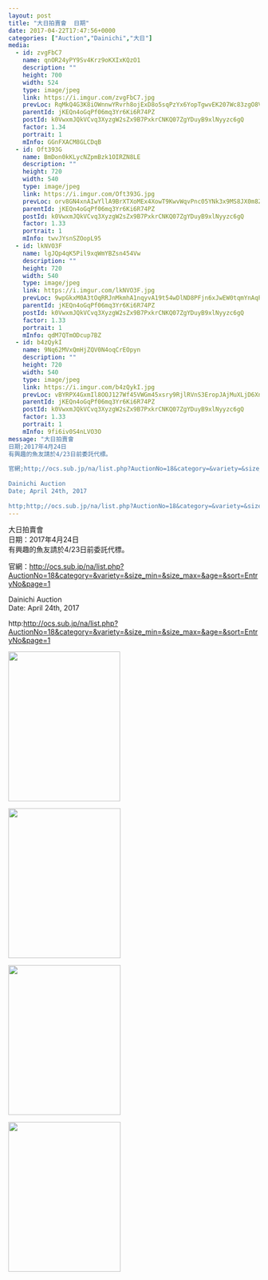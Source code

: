 ```yaml
---
layout: post
title: "大日拍賣會  日期" 
date: 2017-04-22T17:47:56+0000 
categories: ["Auction","Dainichi","大日"] 
media:
  - id: zvgFbC7
    name: qnOR24yPY9Sv4Krz9oKXIxKQzO1
    description: ""   
    height: 700
    width: 524
    type: image/jpeg
    link: https://i.imgur.com/zvgFbC7.jpg
    prevLoc: RqMkQ4G3K8iOWnnwYRvrh8ojExD8o5sqPzYx6YopTgwvEK207Wc83zgO8V86IjyKoVX11XFQV03xwrOvf78r32RvqZf1rWjg83WQsnGkZvVpvNHVroGx0y5KHGy8plGLLKcn26KJy3J4crABoVzBzrtpvk4LRLJzfWJYKXN7J0f3xZg8MXz2SLMz53gKGJc6zwl5EQYJfByl5J2GyZh1DvgwxvWKuqvExpmL8vfR3G0OOmApF7vznAQ
    parentId: jKEQn4oGqPf06mq3Yr6Ki6R74PZ
    postId: k0VwxmJQkVCvq3XyzgW2sZx9B7PxkrCNKQ07ZgYDuyB9xlNyyzc6gQ
    factor: 1.34
    portrait: 1
    mInfo: GGnFXACM8GLCDqB
  - id: Oft393G
    name: BmDon0kKLycNZpmBzk1OIRZN8LE
    description: ""   
    height: 720
    width: 540
    type: image/jpeg
    link: https://i.imgur.com/Oft393G.jpg
    prevLoc: orv8GN4xnAIwYllA9BrXTXoMEx4XowT9KwvWqvPnc05YNk3x9MS8JX0m8Z8BIzwkGY3qmnFry1M9Rp0QsAzEV6PMqmIJ02V1zjPVUln1ZXA5g8uz0g0jPk63tkA16wpp8kSy89YxrmApUr7rn8RGlOTKzEyVxAq5u7qME7lB2JiEKKNk2GMZC6MEX33jB5IYPMg8rOx9s23DxMgwlPcyEYLvjYErhGXwQWorXEhwAQo9xWVkUrzXE4VwnXf405O4A6DZS9M
    parentId: jKEQn4oGqPf06mq3Yr6Ki6R74PZ
    postId: k0VwxmJQkVCvq3XyzgW2sZx9B7PxkrCNKQ07ZgYDuyB9xlNyyzc6gQ
    factor: 1.33
    portrait: 1
    mInfo: twvJYsnSZOopL95
  - id: lkNVO3F
    name: lgJQp4qK5Pil9xqWmYBZsn454Vw
    description: ""   
    height: 720
    width: 540
    type: image/jpeg
    link: https://i.imgur.com/lkNVO3F.jpg
    prevLoc: 9wpGkxM0A3tOqRRJnMkmhA1nqyvA19t54wDlND8PFjn6xJwEW0tqmYnAqPqMuAGo2Eq18ZS41W0N5ZGwcoNPZYMWVOH6Qx6vN0vWUEB1qxVvoxfrqYG8REVyCGz6Z0Er1mH846VqDyz5h08rqrN3ZEFQ9oVLkg7LcNlMLNZgYmF7GGzZ0YvQH9Pp4DD20jUv15mEkWvWFvk0KzyB5xf63RQpYx6VFlR7zDVr5xSj72VQVr2MhrE5xDWNK5f2LQvmgM2kCMX
    parentId: jKEQn4oGqPf06mq3Yr6Ki6R74PZ
    postId: k0VwxmJQkVCvq3XyzgW2sZx9B7PxkrCNKQ07ZgYDuyB9xlNyyzc6gQ
    factor: 1.33
    portrait: 1
    mInfo: qdM7QTmODcup7BZ
  - id: b4zQykI
    name: 9Nq62MVxQmHjZQV0N4oqCrEOpyn
    description: ""   
    height: 720
    width: 540
    type: image/jpeg
    link: https://i.imgur.com/b4zQykI.jpg
    prevLoc: vBYRPX4GxmIl8OOJ127Wf45VWGm45xsry9RjlRVnS3EropJAjMuXLjD6XnXvIzB4WXRMj1FXkDLYQ9Gqf7QlDk64WPCX3EGRNjgQtDlGmgoLXKu03L8w0AL3H0GAlzmggvsLy3PpLPoXu5VxzvL12OUYvzM4Q5GMIzvV8zqw9YT0VVWEM4xpuAL2NDD7g7ckoxJl1xn2tjglvmrkl9C5G5VLBQpKUPqYAx2PBGi0O0pBjXjMHNojX7Yq1GU8VzrJPNLBUm8
    parentId: jKEQn4oGqPf06mq3Yr6Ki6R74PZ
    postId: k0VwxmJQkVCvq3XyzgW2sZx9B7PxkrCNKQ07ZgYDuyB9xlNyyzc6gQ
    factor: 1.33
    portrait: 1
    mInfo: 9fi6iv0S4nLVO3O
message: "大日拍賣會  
日期;2017年4月24日  
有興趣的魚友請於4/23日前委託代標。  
  
官網;http;//ocs.sub.jp/na/list.php?AuctionNo=18&category=&variety=&size_min=&size_max=&age=&sort=EntryNo&page=1  
  
Dainichi Auction  
Date; April 24th, 2017  
  
http;http;//ocs.sub.jp/na/list.php?AuctionNo=18&category=&variety=&size_min=&size_max=&age=&sort=EntryNo&page=1"
---
```


大日拍賣會  
日期：2017年4月24日  
有興趣的魚友請於4/23日前委託代標。  
  
官網：http://ocs.sub.jp/na/list.php?AuctionNo=18&category=&variety=&size_min=&size_max=&age=&sort=EntryNo&page=1  
  
Dainichi Auction  
Date: April 24th, 2017  
  
http:http://ocs.sub.jp/na/list.php?AuctionNo=18&category=&variety=&size_min=&size_max=&age=&sort=EntryNo&page=1


[//]: #media:  
<a href="https://i.imgur.com/zvgFbC7.jpg"><img src="https://i.imgur.com/zvgFbC7.jpg" height="300" width="224" /></a> 
  

<a href="https://i.imgur.com/Oft393G.jpg"><img src="https://i.imgur.com/Oft393G.jpg" height="300" width="225" /></a> 
  

<a href="https://i.imgur.com/lkNVO3F.jpg"><img src="https://i.imgur.com/lkNVO3F.jpg" height="300" width="225" /></a> 
  

<a href="https://i.imgur.com/b4zQykI.jpg"><img src="https://i.imgur.com/b4zQykI.jpg" height="300" width="225" /></a> 
 
